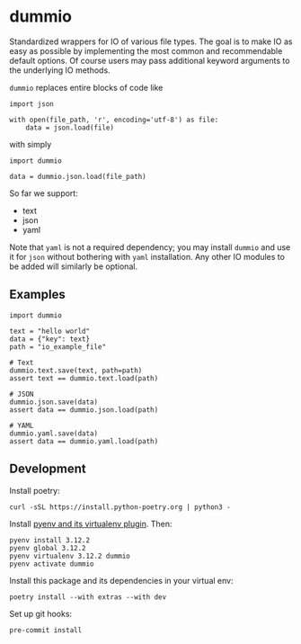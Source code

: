 # dummio

Standardized wrappers for IO of various file types. The goal is to make IO as easy as possible by implementing the most common and recommendable default options. Of course users may pass additional keyword arguments to the underlying IO methods.

`dummio` replaces entire blocks of code like
```
import json

with open(file_path, 'r', encoding='utf-8') as file:
    data = json.load(file)
```
with simply
```
import dummio

data = dummio.json.load(file_path)
```

So far we support:
- text
- json
- yaml

Note that `yaml` is not a required dependency; you may install `dummio` and use it for `json` without bothering with `yaml` installation. Any other IO modules to be added will similarly be optional.

## Examples

```
import dummio

text = "hello world"
data = {"key": text}
path = "io_example_file"

# Text
dummio.text.save(text, path=path)
assert text == dummio.text.load(path)

# JSON
dummio.json.save(data)
assert data == dummio.json.load(path)

# YAML
dummio.yaml.save(data)
assert data == dummio.yaml.load(path)
```

## Development

Install poetry:
```
curl -sSL https://install.python-poetry.org | python3 -
```

Install [pyenv and its virtualenv plugin](https://github.com/pyenv/pyenv-virtualenv). Then:
```
pyenv install 3.12.2
pyenv global 3.12.2
pyenv virtualenv 3.12.2 dummio
pyenv activate dummio
```

Install this package and its dependencies in your virtual env:
```
poetry install --with extras --with dev
```

Set up git hooks:
```
pre-commit install
```
